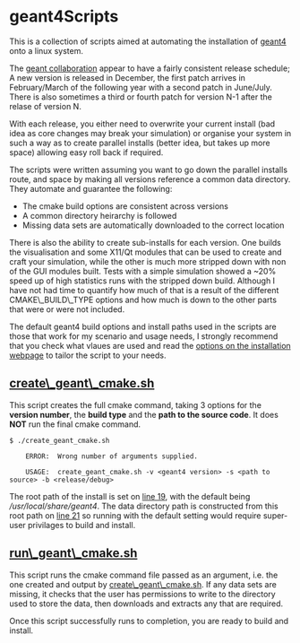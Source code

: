 # geant4Scripts

This is a collection of scripts aimed at automating the installation of [geant4](https://github.com/Geant4/geant4) onto a linux system.

The [geant collaboration](http://geant4.cern.ch/) appear to have a fairly consistent release schedule; A new version is released in December, the first patch arrives in February/March of the following year with a second patch in June/July. There is also sometimes a third or fourth patch for version N-1 after the relase of version N.

With each release, you either need to overwrite your current install (bad idea as core changes may break your simulation) or organise your system in such a way as to create parallel installs (better idea, but takes up more space) allowing easy roll back if required.

The scripts were written assuming you want to go down the parallel installs route, and space by making all versions reference a common data directory. They automate and guarantee the following:
- The cmake build options are consistent across versions
- A common directory heirarchy is followed
- Missing data sets are automatically downloaded to the correct location

There is also the ability to create sub-installs for each version. One builds the visualisation and some X11/Qt modules that can be used to create and craft your simulation, while the other is much more stripped down with non of the GUI modules built. Tests with a simple simulation showed a ~20% speed up of high statistics runs with the stripped down build. Although I have not had time to quantify how much of that is a result of the different CMAKE\\_BUILD\\_TYPE options and how much is down to the other parts that were or were not included.

The default geant4 build options and install paths used in the scripts are those that work for my scenario and usage needs, I strongly recommend that you check what vlaues are used and read the [options on the installation webpage](https://geant4.web.cern.ch/geant4/UserDocumentation/UsersGuides/InstallationGuide/html/ch02s03.html) to tailor the script to your needs.

## [create\\_geant\\_cmake.sh](create_geant_cmake.sh)

This script creates the full cmake command, taking 3 options for the **version number**, the **build type** and the **path to the source code**. It does **NOT** run the final cmake command.

```
$ ./create_geant_cmake.sh

	ERROR:	Wrong number of arguments supplied.

	USAGE:	create_geant_cmake.sh -v <geant4 version> -s <path to source> -b <release/debug>
```

The root path of the install is set on [line 19](create_geant_cmake.sh#L19), with the default being */usr/local/share/geant4*. The data directory path is constructed from this root path on [line 21](create_geant_cmake.sh#L19) so running with the default setting would require super-user privilages to build and install.

## [run\\_geant\\_cmake.sh](run_geant_cmake.sh)

This script runs the cmake command file passed as an argument, i.e. the one created and output by [create\\_geant\\_cmake.sh](create_geant_cmake.sh). If any data sets are missing, it checks that the user has permissions to write to the directory used to store the data, then downloads and extracts any that are required.

Once this script successfully runs to completion, you are ready to build and install.
